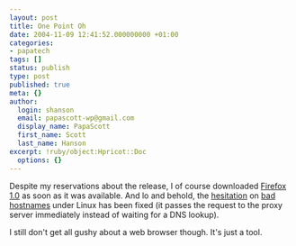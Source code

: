 ```yaml
---
layout: post
title: One Point Oh
date: 2004-11-09 12:41:52.000000000 +01:00
categories:
- papatech
tags: []
status: publish
type: post
published: true
meta: {}
author:
  login: shanson
  email: papascott-wp@gmail.com
  display_name: PapaScott
  first_name: Scott
  last_name: Hanson
excerpt: !ruby/object:Hpricot::Doc
  options: {}
---
```

<p>Despite my reservations about the release, I of course downloaded <a title="Firefox - Rediscover the web" href="http://www.mozilla.org/products/firefox/">Firefox 1.0</a> as soon as it was available. And lo and behold, the <a href="https://www.papascott.de/archives/2004/11/08/firefox-not-ready/">hesitation</a> on <a href="http://jsiwwe.jsjjeidnhwnnds.com/">bad hostnames</a> under Linux has been fixed (it passes the request to the proxy server immediately instead of waiting for a DNS lookup). </p>
<p>I still don't get all gushy about a web browser though. It's just a tool.</p>
